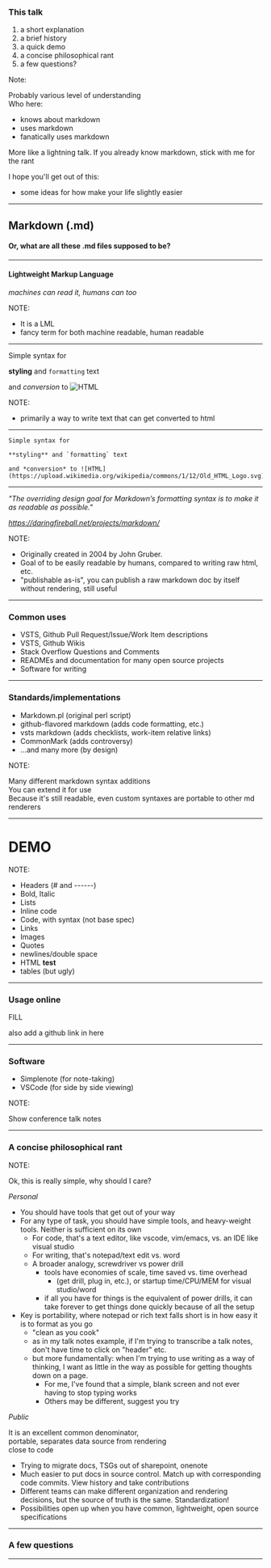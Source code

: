 ### This talk

1. a short explanation
2. a brief history
3. a quick demo
4. a concise philosophical rant
5. a few questions?


Note:  


Probably various level of understanding  
Who here:
  - knows about markdown
  - uses markdown
  - fanatically uses markdown

More like a lightning talk. If you already know markdown, stick with me for the rant

I hope you'll get out of this:
  - some ideas for how make your life slightly easier

---

## Markdown (.md)

#### Or, what are all these .md files supposed to be?

---

#### Lightweight Markup Language

*machines can read it, humans can too*


NOTE:  

- It is a LML
- fancy term for both machine readable, human readable

---

Simple syntax for  

**styling** and `formatting` text  

and *conversion* to ![HTML](https://upload.wikimedia.org/wikipedia/commons/1/12/Old_HTML_Logo.svg)  

NOTE:  

- primarily a way to write text that can get converted to html

---

```
Simple syntax for 

**styling** and `formatting` text 

and *conversion* to ![HTML](https://upload.wikimedia.org/wikipedia/commons/1/12/Old_HTML_Logo.svg)
```

---

*"The overriding design goal for Markdown’s formatting syntax is to make it as readable as possible."*  


*https://daringfireball.net/projects/markdown/*

NOTE:  
- Originally created in 2004 by John Gruber.
- Goal of to be easily readable by humans, compared to writing raw html, etc.
- "publishable as-is", you can publish a raw markdown doc by itself without rendering, still useful

---

### Common uses

- VSTS, Github Pull Request/Issue/Work Item descriptions  
- VSTS, Github Wikis  
- Stack Overflow Questions and Comments  
- READMEs and documentation for many open source projects  
- Software for writing

---

### Standards/implementations

- Markdown.pl (original perl script)
- github-flavored markdown (adds code formatting, etc.)
- vsts markdown (adds checklists, work-item relative links)
- CommonMark (adds controversy)
- ...and many more (by design)

NOTE:  

Many different markdown syntax additions  
You can extend it for use  
Because it's still readable, even custom syntaxes are portable to other md renderers

---

# DEMO

NOTE:  
- Headers (# and ------)
- Bold, Italic
- Lists
- Inline code
- Code, with syntax (not base spec)
- Links
- Images
- Quotes
- newlines/double space
- HTML <b>test</b>
- tables (but ugly)


---

### Usage online

FILL

also add a github link in here

---

### Software

- Simplenote (for note-taking)
- VSCode (for side by side viewing)

NOTE:  

Show conference talk notes

---

### A concise philosophical rant

NOTE:  

Ok, this is really simple, why should I care?

*Personal*
- You should have tools that get out of your way
- For any type of task, you should have simple tools, and heavy-weight tools. Neither is sufficient on its own
  - For code, that's a text editor, like vscode, vim/emacs, vs. an IDE like visual studio
  - For writing, that's notepad/text edit vs. word
  - A broader analogy, screwdriver vs power drill
    - tools have economies of scale, time saved vs. time overhead 
      - (get drill, plug in, etc.), or startup time/CPU/MEM for visual studio/word
    - if all you have for things is the equivalent of power drills, it can take forever to get things done quickly because of all the setup
- Key is portability, where notepad or rich text falls short is in how easy it is to format as you go
  - "clean as you cook"
  - as in my talk notes example, if I'm trying to transcribe a talk notes, don't have time to click on "header" etc.
  - but more fundamentally: when I'm trying to use writing as a way of thinking, I want as little in the way as possible for getting thoughts down on a page. 
     - For me, I've found that a simple, blank screen and not ever having to stop typing works
     - Others may be different, suggest you try

*Public*

It is an excellent common denominator,   
portable, separates data source from rendering  
close to code

- Trying to migrate docs, TSGs out of sharepoint, onenote
- Much easier to put docs in source control. Match up with corresponding code commits. View history and take contributions
- Different teams can make different organization and rendering decisions, but the source of truth is the same. Standardization!
- Possibilities open up when you have common, lightweight, open source specifications

---

### A few questions

---